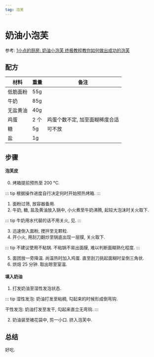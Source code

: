 ```yaml
---
tag: 泡芙
---
```


# 奶油小泡芙


参考: [1小点的厨房: 奶油小泡芙 终极教程教你如何做出成功的泡芙](https://www.bilibili.com/video/BV18A411L7MA)


## 配方

| 材料 | 重量 | 备注 |
|-----|------|------|
| 低筋面粉 | 55g | |
| 牛奶 | 85g | |
| 无盐黄油 | 40g | |
| 鸡蛋 | 2 个 | 鸡蛋个数不定, 加至面糊稀度合适 |
| 糖 | 5g | 可不放 |
| 盐 | 1g | |


## 步骤


#### 泡芙皮

0. 烤箱提前预热至 200 °C.

::: tip
根据操作进度自行决定何时开始预热烤箱.
:::

1. 面粉过筛, 放容器备用.
2. 牛奶, 糖, 盐及黄油放入锅中, 小火煮至牛奶沸腾, 起较大泡沫时关火取下.

::: tip
牛奶用水代替的话不用关火, 见.
:::

3. 迅速倒入面粉, 搅拌至无颗粒.
4. 开小火, 用刮刀翻炒至锅底出现一层膜, 关火取下.

::: tip
不建议使用不粘锅. 不粘锅不易出面膜, 难以判断面糊熟化程度.
:::

5. 面团放一旁降温. 尚温热时加入鸡蛋. 直至刮刀挑起面糊时呈倒三角状.
6. 烘焙 25 分钟. 取出晾至室温.


#### 填入奶油

1. 打发奶油至湿性发泡状态.

::: tip
湿性发泡: 奶油打发至粘稠, 勾起来的时候形成倒弯钩.

干性发泡: 奶油打发至发干, 勾起来直立无弯钩.
:::

2. 奶油装至裱花袋中, 剪一小口. 挤入泡芙中.


## 总结

好吃.